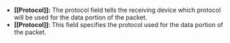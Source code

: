 - **[[Protocol]]:** The protocol field tells the receiving device which protocol will be used for the data portion of the packet.
- **[[Protocol]]**: This field specifies the protocol used for the data portion of the packet.
